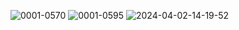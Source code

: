 ![0001-0570](https://github.com/user-attachments/assets/e805e7db-3a41-41f0-890f-0702ef525b3f)
![0001-0595](https://github.com/user-attachments/assets/1111177c-a429-486f-b8b7-6b1d7adfeb46)
![2024-04-02-14-19-52](https://github.com/user-attachments/assets/44a1f377-3f7a-48d3-9e7f-bca94699cb30)
